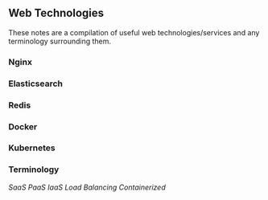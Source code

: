 
## Web Technologies

These notes are a compilation of useful web technologies/services and any terminology surrounding them.

### Nginx

### Elasticsearch

### Redis

### Docker

### Kubernetes

### Terminology

*SaaS*
*PaaS*
*IaaS*
*Load Balancing*
*Containerized*


